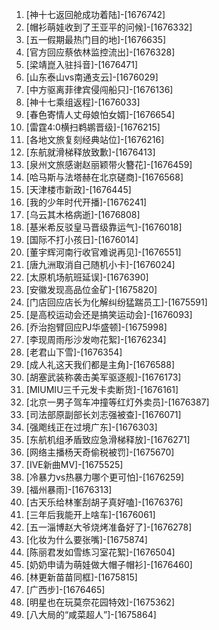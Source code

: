 
1. [神十七返回舱成功着陆]-[1676742]
1. [帽衫萌娃收到了王亚平的问候]-[1676332]
1. [五一假期最热门目的地]-[1676635]
1. [官方回应蔡依林监控流出]-[1676328]
1. [梁靖崑入驻抖音]-[1676471]
1. [山东泰山vs南通支云]-[1676029]
1. [中方驱离菲律宾侵闯船只]-[1676136]
1. [神十七乘组返程]-[1676033]
1. [春色寄情人丈母娘怕女婿]-[1676654]
1. [雷霆4:0横扫鹈鹕晋级]-[1676215]
1. [各地文旅复刻经典站位]-[1676216]
1. [东航就滑梯释放致歉]-[1676413]
1. [泉州文旅感谢赵丽颖带火簪花]-[1676459]
1. [哈马斯与法塔赫在北京磋商]-[1676568]
1. [天津楼市新政]-[1676445]
1. [我的少年时代开播]-[1676241]
1. [乌云其木格病逝]-[1676808]
1. [基米希反驳皇马晋级靠运气]-[1676018]
1. [国际不打小孩日]-[1676014]
1. [董宇辉河南行收官难说再见]-[1676551]
1. [唐九洲取消自己随机小卡]-[1676024]
1. [太原机场航班延误]-[1676390]
1. [安徽发现高品位金矿]-[1675820]
1. [门店回应店长为化解纠纷猛踹员工]-[1675591]
1. [是高校运动会还是搞笑运动会]-[1676093]
1. [乔治抱臂回应PJ华盛顿]-[1675998]
1. [李现周雨彤沙发吻花絮]-[1676234]
1. [老君山下雪]-[1676354]
1. [成人礼这天我们都是主角]-[1676588]
1. [胡塞武装称袭击美军驱逐舰]-[1676173]
1. [MIUMIU三千元发卡卖断货]-[1676161]
1. [北京一男子驾车冲撞等红灯外卖员]-[1676387]
1. [司法部原副部长刘志强被查]-[1676071]
1. [强飑线正在过境广东]-[1676303]
1. [东航机组矛盾致应急滑梯释放]-[1676271]
1. [网络主播杨天奇偷税被罚]-[1675670]
1. [IVE新曲MV]-[1675525]
1. [冷暴力vs热暴力哪个更可怕]-[1676259]
1. [福州暴雨]-[1676313]
1. [古天乐给林峯刮胡子真好嗑]-[1676376]
1. [三年后我能开上啥车]-[1676061]
1. [五一淄博赵大爷烧烤准备好了]-[1676278]
1. [化妆为什么要张嘴]-[1675874]
1. [陈丽君发如雪练习室花絮]-[1676504]
1. [奶奶申请为萌娃做大帽子帽衫]-[1676460]
1. [林更新苗苗同框]-[1675815]
1. [广西步]-[1676465]
1. [明星也在玩莫奈花园特效]-[1675362]
1. [八大局的“咸菜超人”]-[1675864]